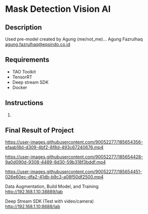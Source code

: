 # Mask Detection Vision AI 

## Description
Used pre-model created by Agung (me/not_me)... 
Agung Fazrulhaq agung.fazrulhaq@epsindo.co.id

## Requirements
* TAO Toolkit
* TensorRT
* Deep stream SDK
* Docker

## Instructions
1. 

## Final Result of Project
https://user-images.githubusercontent.com/90052277/185654356-efaab18d-d309-4bf2-8f8d-493c67240676.mp4

https://user-images.githubusercontent.com/90052277/185654428-9a0d090d-9308-4489-8d30-59b318f3bddf.mp4

https://user-images.githubusercontent.com/90052277/185654451-026e60ec-dfa2-41db-b9c3-a08f50df2500.mp4



Data Augmentation, Build Model, and Training <br/>
http://192.168.1.10:38889/lab
<br/>

Deep Stream SDK (Test with video/camera) <br/>
http://192.168.1.10:8688/lab 
<br/>

